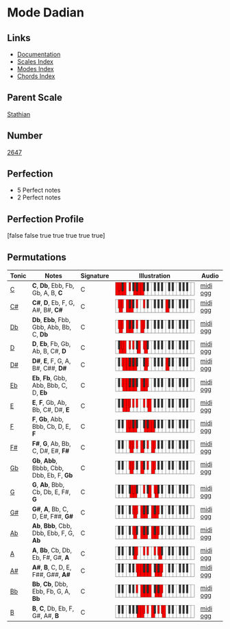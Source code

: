 # Mode Dadian

## Links

- [Documentation](index.md)
- [Scales Index](Scales.md)
- [Modes Index](Modes.md)
- [Chords Index](Chords.md)

## Parent Scale

[Stathian](ScaleStathian.md)

## Number

[2647](https://ianring.com/musictheory/scales/2647)

## Perfection

- 5 Perfect notes
- 2 Perfect notes

## Perfection Profile

[false false true true true true true]

## Permutations

| Tonic | Notes | Signature | Illustration | Audio |
|-------|-------|-----------|--------------|-------|
| [C](ModeCNaturalDadian.md) | **C**, **Db**, Ebb, Fb, Gb, A, B, **C** | C | ![CNaturalDadian](ModeCNaturalDadian.png) | [midi](ModeCNaturalDadian.mid) [ogg](ModeCNaturalDadian.ogg) |
| [C#](ModeCSharpDadian.md) | **C#**, **D**, Eb, F, G, A#, B#, **C#** | C | ![CSharpDadian](ModeCSharpDadian.png) | [midi](ModeCSharpDadian.mid) [ogg](ModeCSharpDadian.ogg) |
| [Db](ModeDFlatDadian.md) | **Db**, **Ebb**, Fbb, Gbb, Abb, Bb, C, **Db** | C | ![DFlatDadian](ModeDFlatDadian.png) | [midi](ModeDFlatDadian.mid) [ogg](ModeDFlatDadian.ogg) |
| [D](ModeDNaturalDadian.md) | **D**, **Eb**, Fb, Gb, Ab, B, C#, **D** | C | ![DNaturalDadian](ModeDNaturalDadian.png) | [midi](ModeDNaturalDadian.mid) [ogg](ModeDNaturalDadian.ogg) |
| [D#](ModeDSharpDadian.md) | **D#**, **E**, F, G, A, B#, C##, **D#** | C | ![DSharpDadian](ModeDSharpDadian.png) | [midi](ModeDSharpDadian.mid) [ogg](ModeDSharpDadian.ogg) |
| [Eb](ModeEFlatDadian.md) | **Eb**, **Fb**, Gbb, Abb, Bbb, C, D, **Eb** | C | ![EFlatDadian](ModeEFlatDadian.png) | [midi](ModeEFlatDadian.mid) [ogg](ModeEFlatDadian.ogg) |
| [E](ModeENaturalDadian.md) | **E**, **F**, Gb, Ab, Bb, C#, D#, **E** | C | ![ENaturalDadian](ModeENaturalDadian.png) | [midi](ModeENaturalDadian.mid) [ogg](ModeENaturalDadian.ogg) |
| [F](ModeFNaturalDadian.md) | **F**, **Gb**, Abb, Bbb, Cb, D, E, **F** | C | ![FNaturalDadian](ModeFNaturalDadian.png) | [midi](ModeFNaturalDadian.mid) [ogg](ModeFNaturalDadian.ogg) |
| [F#](ModeFSharpDadian.md) | **F#**, **G**, Ab, Bb, C, D#, E#, **F#** | C | ![FSharpDadian](ModeFSharpDadian.png) | [midi](ModeFSharpDadian.mid) [ogg](ModeFSharpDadian.ogg) |
| [Gb](ModeGFlatDadian.md) | **Gb**, **Abb**, Bbbb, Cbb, Dbb, Eb, F, **Gb** | C | ![GFlatDadian](ModeGFlatDadian.png) | [midi](ModeGFlatDadian.mid) [ogg](ModeGFlatDadian.ogg) |
| [G](ModeGNaturalDadian.md) | **G**, **Ab**, Bbb, Cb, Db, E, F#, **G** | C | ![GNaturalDadian](ModeGNaturalDadian.png) | [midi](ModeGNaturalDadian.mid) [ogg](ModeGNaturalDadian.ogg) |
| [G#](ModeGSharpDadian.md) | **G#**, **A**, Bb, C, D, E#, F##, **G#** | C | ![GSharpDadian](ModeGSharpDadian.png) | [midi](ModeGSharpDadian.mid) [ogg](ModeGSharpDadian.ogg) |
| [Ab](ModeAFlatDadian.md) | **Ab**, **Bbb**, Cbb, Dbb, Ebb, F, G, **Ab** | C | ![AFlatDadian](ModeAFlatDadian.png) | [midi](ModeAFlatDadian.mid) [ogg](ModeAFlatDadian.ogg) |
| [A](ModeANaturalDadian.md) | **A**, **Bb**, Cb, Db, Eb, F#, G#, **A** | C | ![ANaturalDadian](ModeANaturalDadian.png) | [midi](ModeANaturalDadian.mid) [ogg](ModeANaturalDadian.ogg) |
| [A#](ModeASharpDadian.md) | **A#**, **B**, C, D, E, F##, G##, **A#** | C | ![ASharpDadian](ModeASharpDadian.png) | [midi](ModeASharpDadian.mid) [ogg](ModeASharpDadian.ogg) |
| [Bb](ModeBFlatDadian.md) | **Bb**, **Cb**, Dbb, Ebb, Fb, G, A, **Bb** | C | ![BFlatDadian](ModeBFlatDadian.png) | [midi](ModeBFlatDadian.mid) [ogg](ModeBFlatDadian.ogg) |
| [B](ModeBNaturalDadian.md) | **B**, **C**, Db, Eb, F, G#, A#, **B** | C | ![BNaturalDadian](ModeBNaturalDadian.png) | [midi](ModeBNaturalDadian.mid) [ogg](ModeBNaturalDadian.ogg) |
